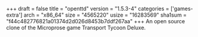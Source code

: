 +++
draft = false
title = "openttd"
version = "1.5.3-4"
categories = ['games-extra']
arch = "x86_64"
size = "4565220"
usize = "16283569"
sha1sum = "f44c482776821a01374d2d026d8453b7ddf267aa"
+++
An open source clone of the Microprose game Transport Tycoon Deluxe.